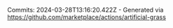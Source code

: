 Commits: 2024-03-28T13:16:20.422Z - Generated via https://github.com/marketplace/actions/artificial-grass
<br>
